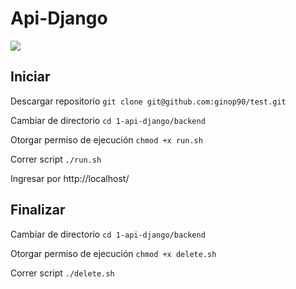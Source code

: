# Api-Django

![](https://www.google.com/url?sa=i&url=https%3A%2F%2Fes.m.wikipedia.org%2Fwiki%2FArchivo%3ADjango_logo.svg&psig=AOvVaw0Kd9Ovne24QLxt6mTH3YXD&ust=1664286232872000&source=images&cd=vfe&ved=2ahUKEwjUx_6-y7L6AhUypZUCHXJ4BRwQjRx6BAgAEAs)

Iniciar
-------------

Descargar repositorio
`git clone git@github.com:ginop90/test.git`

Cambiar de directorio
`cd 1-api-django/backend`

Otorgar permiso de ejecución
`chmod +x run.sh`

Correr script
`./run.sh`

Ingresar por
http://localhost/

Finalizar
-------------

Cambiar de directorio
`cd 1-api-django/backend`

Otorgar permiso de ejecución
`chmod +x delete.sh`

Correr script
`./delete.sh`
